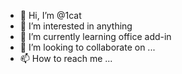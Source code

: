 - 👋 Hi, I’m @1cat
- 👀 I’m interested in anything
- 🌱 I’m currently learning office add-in
- 💞️ I’m looking to collaborate on ...
- 📫 How to reach me ...

<!---
1cat/1cat is a ✨ special ✨ repository because its `README.md` (this file) appears on your GitHub profile.
You can click the Preview link to take a look at your changes.
--->
